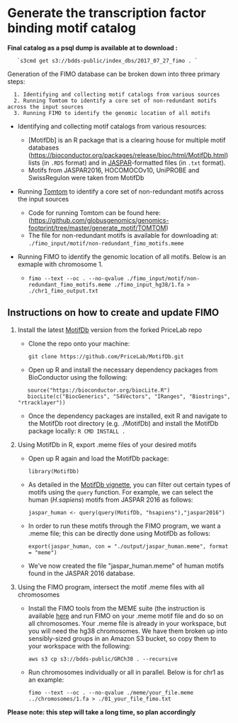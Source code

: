 # Generate the transcription factor binding motif catalog

**Final catalog as a psql dump is available at to download :**   

       `s3cmd get s3://bdds-public/index_dbs/2017_07_27_fimo . `

Generation of the FIMO database can be broken down into three primary steps:

      1. Identifying and collecting motif catalogs from various sources
      2. Running Tomtom to identify a core set of non-redundant motifs across the input sources
      3. Running FIMO to identify the genomic location of all motifs

- Identifying and collecting motif catalogs from various resources:

    - [MotifDb] is an R package that is a clearing house for multiple motif databases (https://bioconductor.org/packages/release/bioc/html/MotifDb.html) lists (in `.RDS` format) and in [JASPAR](http://jaspar.genereg.net/downloads/)-formatted files (in `.txt` format).
     - Motifs from JASPAR2016, HOCOMOCOv10, UniPROBE and SwissRegulon were taken from MotifDb

- Running [Tomtom](http://meme-suite.org/tools/tomtom) to identify a core set of non-redundant motifs across the input sources
     - Code for running Tomtom can be found here:
       (https://github.com/globusgenomics/genomics-footprint/tree/master/generate_motif/TOMTOM)
     - The file for non-redundant motifs is available for downloading at:
       `./fimo_input/motif/non-redundant_fimo_motifs.meme`

 - Running FIMO to identify the genomic location of all motifs. Below is an exmaple with chromosome 1.
     - `fimo --text --oc . --no-qvalue ./fimo_input/motif/non-redundant_fimo_motifs.meme ./fimo_input_hg38/1.fa > ./chr1_fimo_output.txt`



## Instructions on how to create and update FIMO

1. Install the latest [MotifDb](https://github.com/PriceLab/MotifDb) version from the forked PriceLab repo

   - Clone the repo onto your machine:

     `git clone https://github.com/PriceLab/MotifDb.git`

   - Open up R and install the necessary dependency packages from BioConductor using the following:
   ```
      source("https://bioconductor.org/biocLite.R")
      biocLite(c("BiocGenerics", "S4Vectors", "IRanges", "Biostrings", "rtracklayer"))

   ```

   - Once the dependency packages are installed, exit R and navigate to the MotifDb root directory (e.g. ./MotifDb) and install the MotifDb package locally:
   `R CMD INSTALL .`

2. Using MotifDb in R, export .meme files of your desired motifs

   - Open up R again and load the MotifDb package:

      `library(MotifDb)`

   - As detailed in the [MotifDb vignette](http://bioconductor.org/packages/release/bioc/vignettes/MotifDb/inst/doc/MotifDb.pdf), you can filter out certain types of motifs using the `query` function. For example, we can select the human (*H.sapiens*) motifs from JASPAR 2016 as follows:

      `jaspar_human <- query(query(MotifDb, "hsapiens"),"jaspar2016")`

   - In order to run these motifs through the FIMO program, we want a .meme file; this can be directly done using MotifDb as follows:

      `export(jaspar_human, con = "./output/jaspar_human.meme", format = "meme")`

   - We've now created the file "jaspar_human.meme" of human motifs found in the JASPAR 2016 database.


3. Using the FIMO program, intersect the motif .meme files with all chromosomes

   - Install the FIMO tools from the MEME suite (the  instruction is available  [here](http://meme-suite.org/doc/install.html?man_type=web) and run FIMO on your  .meme motif file and do so on all chromosomes. Your .meme file is already in your workspace, but you will need the hg38 chromosomes. We have them broken up into sensibly-sized groups in an Amazon S3 bucket, so copy them to your workspace with the following:

      `aws s3 cp s3://bdds-public/GRCh38 . --recursive`

   - Run chromosomes individually or all in parallel. Below is for chr1 as an example:

      `fimo --text --oc . --no-qvalue ./meme/your_file.meme ../chromosomes/1.fa > ./01_your_file_fimo.txt`

**Please note: this step will take a long time, so plan accordingly**
